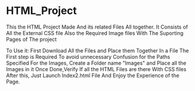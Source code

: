 # HTML_Project
This the HTML Project Made And its related Files All together. 
It Consists of All the External CSS file
Also the Required Image files
With The Suporting Pages of The project

To Use it:
First Download All the Files and Place them Together In a File 
The First step is Required To avoid unnecessary Confusion for the Paths Specified
For the Images, Create a Folder name "Images" and Place all the Images in it
Once Done,Verify If all the HTML Files are there With CSS files
After this, Just Launch Index2.html File
And Enjoy the Experience of the Page.
